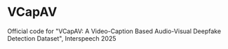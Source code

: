 # VCapAV
Official code for "VCapAV: A Video-Caption Based Audio-Visual Deepfake Detection Dataset", Interspeech 2025
